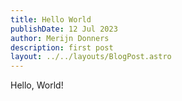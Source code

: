 ```yaml
---
title: Hello World
publishDate: 12 Jul 2023
author: Merijn Donners
description: first post
layout: ../../layouts/BlogPost.astro
---
```

Hello, World!
